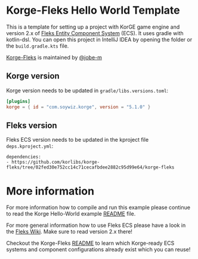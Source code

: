 # Korge-Fleks Hello World Template

This is a template for setting up a project with KorGE game engine and version 2.x of
[Fleks Entity Component System](https://github.com/Quillraven/Fleks) (ECS).
It uses gradle with kotlin-dsl. You can open this project in IntelliJ IDEA by opening the folder or
the `build.gradle.kts` file.

[Korge-Fleks](https://github.com/korlibs/korge-fleks) is maintained by [@jobe-m](https://github.com/jobe-m)

## Korge version

Korge version needs to be updated in `gradle/libs.versions.toml`:

```toml
[plugins]
korge = { id = "com.soywiz.korge", version = "5.1.0" }
```

## Fleks version

Fleks ECS version needs to be updated in the kproject file `deps.kproject.yml`:

```
dependencies:
- https://github.com/korlibs/korge-fleks/tree/02fed30e752cc14c71cecafbdee2882c95d99e64/korge-fleks
```

# More information

For more information how to compile and run this example please
continue to read the Korge Hello-World example
[README](https://github.com/korlibs/korge-hello-world/blob/main/README.md) file.

For more general information how to use Fleks ECS please have a look in the
[Fleks Wiki](https://github.com/Quillraven/Fleks/wiki). Make sure to read version 2.x there!

Checkout the Korge-Fleks [README](https://github.com/korlibs/korge-fleks/blob/main/README.md) to learn
which Korge-ready ECS systems and component configurations already exist which you can reuse!
